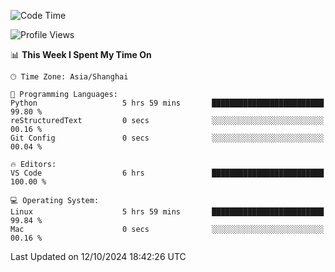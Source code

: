 <!--START_SECTION:waka-->
![Code Time](http://img.shields.io/badge/Code%20Time-497%20hrs%2019%20mins-blue)

![Profile Views](http://img.shields.io/badge/Profile%20Views-0-blue)

📊 **This Week I Spent My Time On** 

```text
🕑︎ Time Zone: Asia/Shanghai

💬 Programming Languages: 
Python                   5 hrs 59 mins       █████████████████████████   99.80 % 
reStructuredText         0 secs              ░░░░░░░░░░░░░░░░░░░░░░░░░   00.16 % 
Git Config               0 secs              ░░░░░░░░░░░░░░░░░░░░░░░░░   00.04 % 

🔥 Editors: 
VS Code                  6 hrs               █████████████████████████   100.00 % 

💻 Operating System: 
Linux                    5 hrs 59 mins       █████████████████████████   99.84 % 
Mac                      0 secs              ░░░░░░░░░░░░░░░░░░░░░░░░░   00.16 % 
```


 Last Updated on 12/10/2024 18:42:26 UTC
<!--END_SECTION:waka-->
